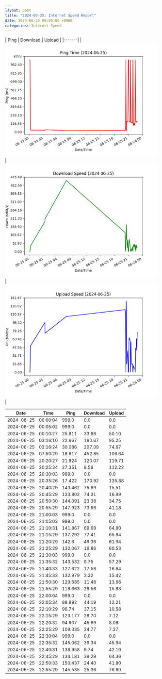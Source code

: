 ```yaml
---
layout: post
title: "2024-06-25: Internet Speed Report"
date: 2024-06-25 00:00:00 +0900
categories: Internet-Speed
---
```



| Ping | Download | Upload | 
|-------|
| ![Internet Speed Ping](/assets/2024-06-25-Internet-Speed/ping.png) | ![Internet Speed Download](/assets/2024-06-25-Internet-Speed/download.png) | ![Internet Speed Upload](/assets/2024-06-25-Internet-Speed/upload.png) |

| Date       | Time     | Ping   | Download  | Upload  |
|------------|----------|--------|-----------|---------|
| 2024-06-25 | 00:00:04 | 999.0 | 0.0 | 0.0 |
| 2024-06-25 | 00:05:02 | 999.0 | 0.0 | 0.0 |
| 2024-06-25 | 00:10:27 | 25.811 | 33.96 | 50.10 |
| 2024-06-25 | 03:16:10 | 22.667 | 190.67 | 95.25 |
| 2024-06-25 | 03:16:24 | 30.086 | 207.09 | 74.67 |
| 2024-06-25 | 07:50:29 | 18.617 | 452.85 | 106.64 |
| 2024-06-25 | 20:20:27 | 21.824 | 120.07 | 119.71 |
| 2024-06-25 | 20:25:34 | 27.351 | 8.59 | 112.22 |
| 2024-06-25 | 20:30:03 | 999.0 | 0.0 | 0.0 |
| 2024-06-25 | 20:35:26 | 17.422 | 170.92 | 135.88 |
| 2024-06-25 | 20:40:29 | 143.462 | 75.89 | 15.51 |
| 2024-06-25 | 20:45:29 | 133.802 | 74.31 | 16.99 |
| 2024-06-25 | 20:50:30 | 144.091 | 23.38 | 34.75 |
| 2024-06-25 | 20:55:29 | 147.923 | 73.66 | 41.18 |
| 2024-06-25 | 21:00:03 | 999.0 | 0.0 | 0.0 |
| 2024-06-25 | 21:05:03 | 999.0 | 0.0 | 0.0 |
| 2024-06-25 | 21:10:31 | 141.867 | 69.68 | 64.80 |
| 2024-06-25 | 21:15:29 | 137.292 | 77.41 | 65.94 |
| 2024-06-25 | 21:20:29 | 142.6 | 49.36 | 61.94 |
| 2024-06-25 | 21:25:29 | 132.067 | 19.86 | 60.53 |
| 2024-06-25 | 21:30:03 | 999.0 | 0.0 | 0.0 |
| 2024-06-25 | 21:35:32 | 143.532 | 9.75 | 57.29 |
| 2024-06-25 | 21:40:33 | 127.622 | 17.58 | 16.64 |
| 2024-06-25 | 21:45:33 | 132.979 | 3.32 | 15.42 |
| 2024-06-25 | 21:50:30 | 129.685 | 11.48 | 13.66 |
| 2024-06-25 | 21:55:29 | 118.663 | 28.56 | 15.83 |
| 2024-06-25 | 22:00:04 | 999.0 | 0.0 | 0.0 |
| 2024-06-25 | 22:05:34 | 88.892 | 44.19 | 12.21 |
| 2024-06-25 | 22:10:29 | 96.74 | 37.15 | 10.58 |
| 2024-06-25 | 22:15:29 | 123.177 | 28.70 | 7.12 |
| 2024-06-25 | 22:20:32 | 94.607 | 45.69 | 8.08 |
| 2024-06-25 | 22:25:29 | 109.335 | 24.77 | 7.27 |
| 2024-06-25 | 22:30:04 | 999.0 | 0.0 | 0.0 |
| 2024-06-25 | 22:35:32 | 145.062 | 39.34 | 45.94 |
| 2024-06-25 | 22:40:31 | 138.958 | 9.74 | 42.10 |
| 2024-06-25 | 22:45:29 | 134.181 | 39.29 | 64.36 |
| 2024-06-25 | 22:50:33 | 150.437 | 24.40 | 41.80 |
| 2024-06-25 | 22:55:29 | 145.535 | 25.36 | 76.60 |

